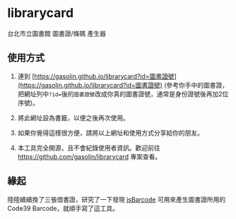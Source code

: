 # librarycard
台北市立圖書館 圖書證/條碼 產生器

## 使用方式

1. 連到 [https://gasolin.github.io/librarycard?id=圖書證號](https://gasolin.github.io/librarycard?id=圖書證號) (參考你手中的圖書證，把網址列中`?id=`後的`圖書證號`改成你真的圖書證號，通常是身份證號後再加2位序號)。

2. 將此網址設為書籤，以便之後再次使用。

3. 如果你覺得這樣很方便，請將以上網址和使用方式分享給你的朋友。

4. 本工具完全開源，且不會紀錄使用者資訊。歡迎前往 https://github.com/gasolin/librarycard 專案查看。


## 緣起

陸陸續續換了三張借書證，研究了一下發現 [jsBarcode](http://lindell.me/JsBarcode/) 可用來產生圖書證所用的Code39 Barcode，就順手寫了這工具。
